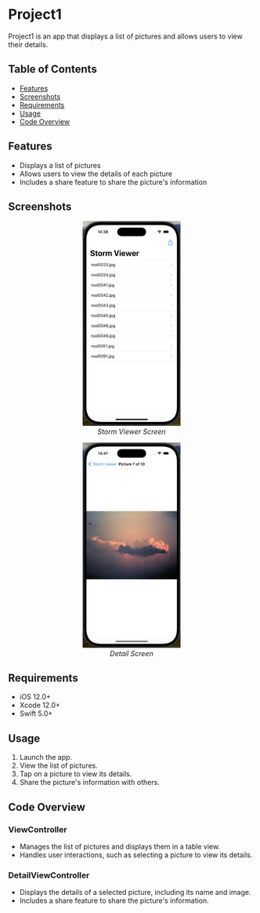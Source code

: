 # Project1

Project1 is an app that displays a list of pictures and allows users to view their details.

## Table of Contents

* [Features](#features)
* [Screenshots](#screenshots)
* [Requirements](#requirements)
* [Usage](#usage)
* [Code Overview](#code-overview)

## Features

* Displays a list of pictures
* Allows users to view the details of each picture
* Includes a share feature to share the picture's information

## Screenshots

<p align="center">
  <img src="screenshots/storm_viewer.png" alt="Storm Viewer" width="200"/>
  <br/>
  <em>Storm Viewer Screen</em>
</p>

<p align="center">
  <img src="screenshots/detail_screen.png" alt="Detail Screen" width="200"/>
  <br/>
  <em>Detail Screen</em>
</p>

## Requirements

* iOS 12.0+
* Xcode 12.0+
* Swift 5.0+

## Usage

1. Launch the app.
2. View the list of pictures.
3. Tap on a picture to view its details.
4. Share the picture's information with others.

## Code Overview

### ViewController

* Manages the list of pictures and displays them in a table view.
* Handles user interactions, such as selecting a picture to view its details.

### DetailViewController

* Displays the details of a selected picture, including its name and image.
* Includes a share feature to share the picture's information.
